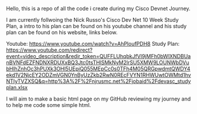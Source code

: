 Hello, this is a repo of all the code i create during my Cisco Devnet Journey. 

I am currently follwoing the Nick Russo's Cisco Dev Net 10 Week Study Plan, a intro to his plan can be found on his youtube channel and his study plan can be found on his website, links below. 

Youtube: https://www.youtube.com/watch?v=AhPloufPDH8
Study Plan: https://www.youtube.com/redirect?event=video_description&redir_token=QUFFLUhqbkJfVl9jMFh0bWlXNDBUanBVNFdEZFNDNXRDUXxBQ3Jtc0tsTHlSMkNyM2lrSU5XMW9LOUNWbDVubHlhZnhOc3hPUXk3OHl5UEpiQ055MEpCc0s0TFh4M05QRGpwdmtQWDY4ekd1V2NjcEY2ODZmVGN0YnByUzZkb2RwN0REcFVYN1RHWUwtOWMtd1hvNTIyTVZXSQ&q=http%3A%2F%2Fnjrusmc.net%2Fjobaid%2Fdevasc_studyplan.xlsx


I will aim to make a basic html page on my GitHub reviewing my journey and to help me code some simple html. 